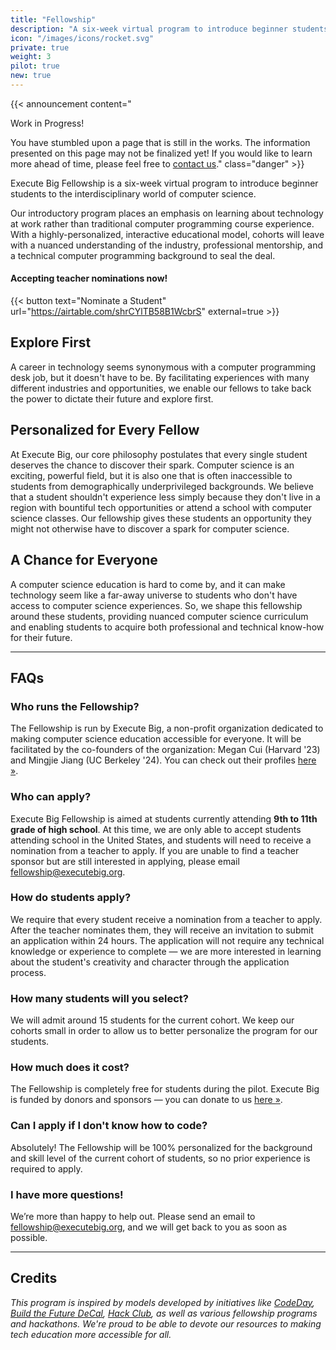 ```yaml
---
title: "Fellowship"
description: "A six-week virtual program to introduce beginner students to the interdisciplinary world of computer science."
icon: "/images/icons/rocket.svg"
private: true
weight: 3
pilot: true
new: true
---
```


<!-- Announcement Block -->
{{< announcement content="<p class='title'>Work in Progress!</p>You have stumbled upon a page that is still in the works. The information presented on this page may not be finalized yet! If you would like to learn more ahead of time, please feel free to <a href='/contact'>contact us</a>." class="danger" >}}

Execute Big Fellowship is a six-week virtual program to introduce beginner students to the interdisciplinary world of computer science.

Our introductory program places an emphasis on learning about technology at work rather than traditional computer programming course experience. With a highly-personalized, interactive educational model, cohorts will leave with a nuanced understanding of the industry, professional mentorship, and a technical computer programming background to seal the deal.

#### Accepting teacher nominations now!

{{< button text="Nominate a Student" url="https://airtable.com/shrCYlTB58B1WcbrS" external=true >}}

## Explore First

A career in technology seems synonymous with a computer programming desk job, but it doesn't have to be. By facilitating experiences with many different industries and opportunities, we enable our fellows to take back the power to dictate their future and explore first.

## Personalized for Every Fellow

At Execute Big, our core philosophy postulates that every single student deserves the chance to discover their spark. Computer science is an exciting, powerful field, but it is also one that is often inaccessible to students from demographically underprivileged backgrounds. We believe that a student shouldn't experience less simply because they don't live in a region with bountiful tech opportunities or attend a school with computer science classes. Our fellowship gives these students an opportunity they might not otherwise have to discover a spark for computer science.

## A Chance for Everyone

A computer science education is hard to come by, and it can make technology seem like a far-away universe to students who don't have access to computer science experiences. So, we shape this fellowship around these students, providing nuanced computer science curriculum and enabling students to acquire both professional and technical know-how for their future.

---

## FAQs

### Who runs the Fellowship?

The Fellowship is run by Execute Big, a non-profit organization dedicated to making computer science education accessible for everyone. It will be
facilitated by the co-founders of the organization: Megan Cui (Harvard '23) and Mingjie Jiang (UC Berkeley '24). You can check out their profiles [here »](/team).

### Who can apply?

Execute Big Fellowship is aimed at students currently attending **9th to 11th grade of high school**. At this time, we are only able to accept students attending school in the United States, and students will need to receive a nomination from a teacher to apply. If you are unable to find a teacher sponsor but are still interested in applying, please email [fellowship@executebig.org](mailto:fellowship@executebig.org).

### How do students apply?

We require that every student receive a nomination from a teacher to apply. After the teacher nominates them, they will receive an invitation to submit an application within 24 hours. The application will not require any technical knowledge or experience to complete &mdash; we are more interested in learning about the student's creativity and character through the application process.

### How many students will you select?

We will admit around 15 students for the current cohort. We keep our cohorts small in order to allow us to better personalize the program for our students.

### How much does it cost?

The Fellowship is completely free for students during the pilot. Execute Big is funded by donors and sponsors &mdash; you can donate to us [here »](/donate).

### Can I apply if I don't know how to code?

Absolutely! The Fellowship will be 100% personalized for the background and skill level of the current cohort of students, so no prior experience is required to apply.

### I have more questions!

We’re more than happy to help out. Please send an email to [fellowship@executebig.org](mailto:fellowship@executebig.org), and we will get back to you as soon as possible.

---

## Credits

_This program is inspired by models developed by initiatives like [CodeDay](https://www.codeday.org/), [Build the Future DeCal](https://thefuture.build/), [Hack Club](https://hackclub.com), as well as various fellowship programs and hackathons. We're proud to be able to devote our resources to making tech education more accessible for all._